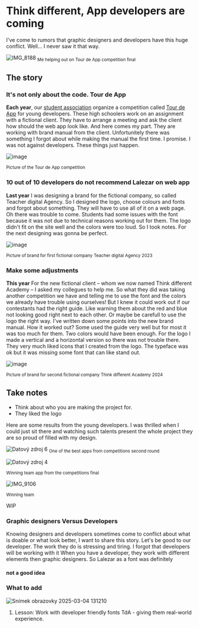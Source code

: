 # Think different, App developers are coming


I've come to rumors that graphic designers and developers have this huge conflict. Well... I never saw it that way.

![IMG_8188](https://github.com/user-attachments/assets/859ce80c-91f7-46c0-976e-1e2cb54b9b1b)
<sub>Me helping out on Tour de App competition final<sub>


## The story

### It's not only about the code. Tour de App
**Each year**, our [student association](http://scg.cz/) organize a competition called [Tour de App](https://tourde.app/) for young developers. These high schoolers work on an assignment with a fictional client. They have to arrange a meeting and ask the client how should the web app look like. And here comes my part. They are working with brand manual from the client. Unfortunitely there was something I forgot about while making the manual the first time. I promise. I was not against developers. These things just happen.

![image](https://github.com/user-attachments/assets/7df181c1-57b1-49a4-826e-cbf8ad0a5cda)

<sub>Picture of the Tour de App competition<sub>


### 10 out of 10 developers do not recommend Lalezar on web app
**Last year** I was designing a brand for the fictional company, so called Teacher digital Agency. So I designed the logo, choose colours and fonts and forgot about something. They will have to use all of it on a web page. Oh there was trouble to come. Students had some issues with the font because it was not due to technical reasons working out for them. The logo didn't fit on the site well and the colors were too loud. So I took notes. For the next designing was gonna be perfect.

![image](https://github.com/user-attachments/assets/005fa2cf-354b-4ea6-adc2-9b9cabfe7096)

<sub>Picture of brand for first fictional company Teacher digital Agency 2023<sub>


### Make some adjustments
**This year** For the new fictional client – whom we now named Think different Academy⁠⁠⁠⁠⁠⁠ – I asked my collegues to help me. So what they did was taking another competition we have and telling me to use the font and the colors we already have trouble using ourselves! But I knew it could work out if our contestants had the right guide. Like warning them about the red and blue not looking good right next to each other. Or maybe be carefull to use the logo the right way. I've written down some points into the new brand manual. How it worked out? Some used the guide very well but for most it was too much for them. Two colors would have been enough. For the logo I made a vertical and a horizontal version so there was not trouble there. They very much liked icons that I created from the logo. The typeface was ok but it was missing some font that can like stand out.

![image](https://github.com/user-attachments/assets/b1e49095-18d8-4c90-b6a1-9dcf20e68de7)

<sub>Picture of brand for second fictional company Think different Academy 2024<sub>


## Take notes
- Think about who you are making the project for. 
- They liked the logo

Here are some results from the young developers. I was thrilled when I could just sit there and watching such talents present the whole project they are so proud of filled with my design.


![Datový zdroj 6](https://github.com/user-attachments/assets/fbd705b0-d175-4a19-941c-d08b060b1f45)
<sub>One of the best apps from competitions second round <sub>

![Datový zdroj 4](https://github.com/user-attachments/assets/f9271695-f185-4ccb-928b-f1b5eb76fc71)

<sub>Winning team app from the competitions final<sub>

![IMG_9106](https://github.com/user-attachments/assets/f5ae3990-3e79-4451-9943-374826f5cac1)

<sub>Winning team<sub>


WIP
### Graphic designers Versus Developers
Knowing designers and developers sometimes come to conflict about what is doable or what look better, I want to share this story. Let's be good to our developer. The work they do is stressing and tiring. I forgot that developers will be working with it
When you have a developer, they work with different elements then graphic designers. So Lalezar as a font was definitely
#### not a good idea

### What to add
![Snímek obrazovky 2025-03-04 131210](https://github.com/user-attachments/assets/be2022c7-bd06-46a8-b070-83914022e6a5)
1. Lesson: Work with developer friendly fonts
TdA - giving them real-world experience.
